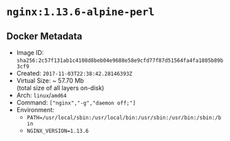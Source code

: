 # `nginx:1.13.6-alpine-perl`

## Docker Metadata

- Image ID: `sha256:2c57f131ab1c4108d8beb04e9688e58e9cfd77f87d51564fa4fa1805b89b3cf9`
- Created: `2017-11-03T22:38:42.28146393Z`
- Virtual Size: ~ 57.70 Mb  
  (total size of all layers on-disk)
- Arch: `linux`/`amd64`
- Command: `["nginx","-g","daemon off;"]`
- Environment:
  - `PATH=/usr/local/sbin:/usr/local/bin:/usr/sbin:/usr/bin:/sbin:/bin`
  - `NGINX_VERSION=1.13.6`
